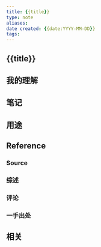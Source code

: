 ```yaml
---
title: {{title}} 
type: note
aliases: 
date created: {{date:YYYY-MM-DD}}
tags: 
---
```

## {{title}} 


## 我的理解



## 笔记




## 用途





## Reference


### Source


### 综述



### 评论



### 一手出处




## 相关

